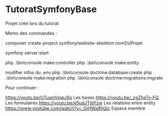 # TutoratSymfonyBase
Projet créé lors du tutorat

Memo des commandes :

composer create-project symfony/website-skeleton nomDuProjet

symfony server:start

php .\bin\console make:controller
php .\bin\console make:entity

modifier infos du .env
php .\bin\console doctrine:database:create
php .\bin\console make:migration
php .\bin\console doctrine:migrations:migrate

Pour continuer : 

https://youtu.be/UTusmVpwJXo Les bases
https://youtu.be/_cgZheTv-FQ Les formulaires
https://youtu.be/e5udJTjbYzw Les relations entre entity
https://www.youtube.com/watch?v=_GjHWa9hQic Espace membre
